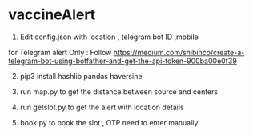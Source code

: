 # vaccineAlert

1. Edit config.json with location , telegram bot ID ,mobile

  for Telegram alert Only : Follow https://medium.com/shibinco/create-a-telegram-bot-using-botfather-and-get-the-api-token-900ba00e0f39 

2. pip3 install hashlib pandas haversine

3. run map.py to get the distance between source and centers

4. run getslot.py to get the alert with location details 

5. book.py to book the slot , OTP need to enter manually
